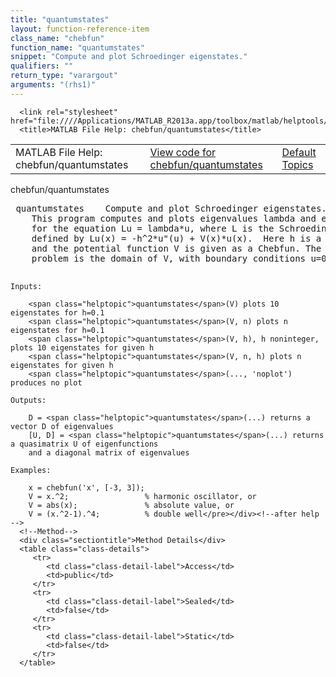 ```yaml
---
title: "quantumstates"
layout: function-reference-item
class_name: "chebfun"
function_name: "quantumstates"
snippet: "Compute and plot Schroedinger eigenstates."
qualifiers: ""
return_type: "varargout"
arguments: "(rhs1)"
---
```


<html>
   <head>
      <meta http-equiv="Content-Type" content="text/html; charset=utf-8">
   
      <link rel="stylesheet" href="file:////Applications/MATLAB_R2013a.app/toolbox/matlab/helptools/private/helpwin.css">
      <title>MATLAB File Help: chebfun/quantumstates</title>
   </head>
   <body>
      <!--Single-page help-->
      <table border="0" cellspacing="0" width="100%">
         <tr class="subheader">
            <td class="headertitle">MATLAB File Help: chebfun/quantumstates</td>
            <td class="subheader-left"><a href="matlab:edit chebfun/quantumstates">View code for chebfun/quantumstates</a></td>
            <td class="subheader-right"><a href="matlab:helpwin">Default Topics</a></td>
         </tr>
      </table>
      <div class="title">chebfun/quantumstates</div>
      <div class="helptext"><pre><!--helptext --> <span class="helptopic">quantumstates</span>    Compute and plot Schroedinger eigenstates.
    This program computes and plots eigenvalues lambda and eigenfunctions u
    for the equation Lu = lambda*u, where L is the Schroedinger operator
    defined by Lu(x) = -h^2*u"(u) + V(x)*u(x).  Here h is a small parameter
    and the potential function V is given as a Chebfun. The domain of the
    problem is the domain of V, with boundary conditions u=0 at both ends.
 
    Inputs:
 
        <span class="helptopic">quantumstates</span>(V) plots 10 eigenstates for h=0.1
        <span class="helptopic">quantumstates</span>(V, n) plots n eigenstates for h=0.1
        <span class="helptopic">quantumstates</span>(V, h), h noninteger, plots 10 eigenstates for given h
        <span class="helptopic">quantumstates</span>(V, n, h) plots n eigenstates for given h
        <span class="helptopic">quantumstates</span>(..., 'noplot') produces no plot
 
    Outputs:
  
        D = <span class="helptopic">quantumstates</span>(...) returns a vector D of eigenvalues
        [U, D] = <span class="helptopic">quantumstates</span>(...) returns a quasimatrix U of eigenfunctions
        and a diagonal matrix of eigenvalues
 
    Examples:
 
        x = chebfun('x', [-3, 3]);
        V = x.^2;                 % harmonic oscillator, or
        V = abs(x);               % absolute value, or
        V = (x.^2-1).^4;          % double well</pre></div><!--after help -->
      <!--Method-->
      <div class="sectiontitle">Method Details</div>
      <table class="class-details">
         <tr>
            <td class="class-detail-label">Access</td>
            <td>public</td>
         </tr>
         <tr>
            <td class="class-detail-label">Sealed</td>
            <td>false</td>
         </tr>
         <tr>
            <td class="class-detail-label">Static</td>
            <td>false</td>
         </tr>
      </table>
   </body>
</html>
